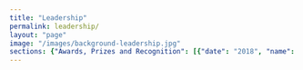 ```yaml
---
title: "Leadership"
permalink: leadership/
layout: "page"
image: "/images/background-leadership.jpg"
sections: {"Awards, Prizes and Recognition": [{"date": "2018", "name": "UBTECH Best Paper Prize", "link": "", "location": "", "description": "", "who": ""}, {"date": "2018", "name": "Best Paper at RO-MAN 2018 IEEE International Conference on Robot and Human Interactive Communication", "link": "", "location": "", "description": "", "who": ""}, {"date": "2018", "name": "Heidelberg Laureate Fellowship, Australian Academy of Science, PhD Student Chand Gudi. ", "link": "", "location": "", "description": "", "who": ""}, {"date": "2018", "name": "ASEAN Cybersecurity Challenge Codeathon, Magic Lab Team ", "link": "", "location": "", "description": "", "who": ""}, {"date": "2018", "name": "Venture Day Winner, PhD Student Mahya Knox", "link": "", "location": "", "description": "", "who": ""}, {"date": "2018", "name": "Sponsorship to Conference on Fairness, Accountability, and Transparency (FAT*) in New York City PhD Student Nik Dawson", "link": "", "location": "", "description": "", "who": ""}, {"date": "2018", "name": "Atlasssian Sponsorship to Singularity University Summit PhD Student Sarita Herse.", "link": "", "location": "", "description": "", "who": ""}, {"date": "2018", "name": "Second Place in the Social Robot League, UTS Unleashed!", "link": "", "location": "", "description": "", "who": ""}, {"date": "2018", "name": "RoboCup Social Robotics @Home League Qualification, UTS Unleashed!", "link": "", "location": "", "description": "", "who": ""}, {"date": "2018", "name": "Open Source Self Driving Platform Hackathon, Top 10 Global Engineers selected, PhD Student Samuel Pfeiffer", "link": "", "location": "", "description": "", "who": ""}, {"date": "2018", "name": "United Nations, Research Post PhD StudentNik Dawson", "link": "", "location": "", "description": "", "who": ""}, {"date": "2018", "name": "NASA Space Robotics Challenge Finalist and Third Place: PhD Student Samuel Pfeiffer", "link": "", "location": "", "description": "", "who": ""}, {"date": "2017", "name": "Benjamin Johnston coached 9 new Start Up companies into existence in working closely with UTS Student Founders in Launchpad", "link": "", "location": "", "description": "", "who": ""}, {"date": "2017", "name": "IBISWorld 3P Innovation Competition First place: PhD Student Mahya Knox", "link": "", "location": "", "description": "", "who": ""}, {"date": "2017", "name": "Start-Up Catalyst's Youth USA Mission, Mahya Knox", "link": "", "location": "", "description": "", "who": ""}, {"date": "2017", "name": "Best Human-Robot Interface Award, RoboCup 2017", "link": "", "location": "", "description": "", "who": ""}, {"date": "2017", "name": "Social Robot Competition, Second Place, RoboCup 2017", "link": "", "location": "", "description": "", "who": ""}, {"date": "2017", "name": "[Nobel Prize Economic Sciences Committee](http://www.nobelprize.org/nobel_prizes/economic-sciences/prize_awarder/committee.html) - Peter G\u00e4rdenfors.", "link": "", "location": "", "description": "", "who": ""}, {"date": "2017", "name": "NASA Space Robotics Challenge, 3rd Place Sammy Pfeiffer", "link": "", "location": "", "description": "", "who": ""}, {"date": "2017", "name": "AMY Student Awards Finalists  PhD Student: Meg Tonkin; Capstone Students: Navi Gunaratne, Jose Gunawarman, Denis Draca; First Class Honours Student: Le Kang.", "link": "", "location": "", "description": "", "who": ""}, {"date": "2017", "name": "Woz listed by UK-based company Richtopia at number 18 in the list of 200 Most Influential Philanthropists and Social Entrepreneurs", "link": "", "location": "", "description": "", "who": ""}, {"date": "2016", "name": "Best Robot Design Prize, Meg Tonkin", "link": "", "location": "", "description": "", "who": ""}, {"date": "2016", "name": "[Nobel Prize Economic Sciences Committee](http://www.nobelprize.org/nobel_prizes/economic-sciences/prize_awarder/committee.html) - Peter G\u00e4rdenfors.", "link": "", "location": "", "description": "", "who": ""}, {"date": "2016", "name": "Australian-French Entrepreneurship Challenge Finalist, Mayha Knox", "link": "", "location": "", "description": "", "who": ""}, {"date": "2016", "name": "First Class Honours, Le Kang", "link": "", "location": "", "description": "", "who": ""}, {"date": "2016", "name": "IBM PhD Fellowship, Mahya Knox", "link": "", "location": "", "description": "", "who": ""}, {"date": "2016", "name": "Start-Up Catalyst's Youth Mission, Mahya Knox", "link": "", "location": "", "description": "", "who": ""}, {"date": "2015", "name": "Woz received the Legacy for Children Award from the Children's Discovery Museum in San Jose", "link": "", "location": "", "description": "", "who": ""}, {"date": "2015", "name": "[Nobel Prize Economic Sciences Committee](http://www.nobelprize.org/nobel_prizes/economic-sciences/prize_awarder/committee.html) - Peter G\u00e4rdenfors.", "link": "", "location": "", "description": "", "who": ""}, {"date": "2015", "name": "[Alumnus of the Year](http://alumni.berkeley.edu/announcements/caa-announcements/caa-announces-2015-alumnus-year-steve-wozniak-bs-86-and-other-alumni), University of California Berkeley - awarded to [Steve Wozniak](http://woz.org/) B.Sc. '86", "link": "", "location": "", "description": "", "who": ""}, {"date": "2015", "name": "[Australian Academy of Technological Sciences and Engineering](https://www.atse.org.au/) Fellow awarded to Mary-Anne Williams", "link": "", "location": "", "description": "", "who": ""}, {"date": "2015", "name": "[ACS Foundation Internship Scholarship](http://www.acsfoundation.com.au/index.cfm) - Mayha Mirzaei Poueinag ", "link": "", "location": "", "description": "", "who": ""}, {"date": "2015", "name": "[IBM PhD Fellowship](http://www.research.ibm.com/university/awards/phdfellowship.shtml)  - Mayha Mirzaei Poueinag", "link": "", "location": "", "description": "", "who": ""}, {"date": "2014", "name": "Lifetime Achievement Award to Steve Wozniak at the American Museum of Natural History", "link": "", "location": "", "description": "", "who": ""}, {"date": "2014", "name": "ACM Awards Committee: [Eugene L. Lawler Award For Humanitarian Contributions Within Computer Science And Informatics](http://awards.acm.org/lawler/committee.cfm). The ACM is the prestigious American Computing Machinery the peak body for computing science.- Mary-Anne Williams", "link": "", "location": "", "description": "", "who": ""}, {"date": "2014", "name": "Industry Week added Woz to the Manufacturing Hall of Fame", "link": "", "location": "", "description": "", "who": ""}, {"date": "2014", "name": "[Valeo Innovation Challenge](https://valeoinnovationchallenge.valeo.com/): the Magic Lab Team were Finalists and flown to Paris Motor Show to pitch their innovative Car of the Future Service.", "link": "", "location": "", "description": "", "who": ""}, {"date": "2014", "name": "[IBM PhD Fellowship](http://www.research.ibm.com/university/awards/phdfellowship.shtml)  - Wei Wang", "link": "", "location": "", "description": "", "who": ""}, {"date": "2014", "name": "[Fellow, Australian Computer Society](https://www.acs.org.au/news-and-media/news/2013/acs-nsw-fellow-presentations-at-the-november-branch-forum) - Mary-Anne Williams", "link": "", "location": "", "description": "", "who": ""}, {"date": "2014", "name": "[Nobel Prize Economic Sciences Committee](http://www.nobelprize.org/nobel_prizes/economic-sciences/prize_awarder/committee.html) - Peter G\u00e4rdenfors.", "link": "", "location": "", "description": "", "who": ""}, {"date": "2014", "name": "[Appointed Distinguished Professor of Technology at UTS](http://newsroom.uts.edu.au/news/2014/10/steve-wozniak-accepts-adjunct-professorship-uts) - Steve Wozniak", "link": "", "location": "", "description": "", "who": ""}, {"date": "2014", "name": "[Top 25 Women in Robotics](http://robohub.org/25-women-in-robotics-you-need-to-know-about-2014/): \u201cThe women on this list are all field leaders with a huge impact on robotics\u201d - Mary-Anne Williams", "link": "", "location": "", "description": "", "who": ""}, {"date": "2013", "name": "[IBM PhD Fellowship](http://www.research.ibm.com/university/awards/phdfellowship.shtml) - Pramod Parajuli", "link": "", "location": "", "description": "", "who": ""}, {"date": "2013", "name": "[IBM PhD Fellowship](http://www.research.ibm.com/university/awards/phdfellowship.shtml) - Jinjiu Li", "link": "", "location": "", "description": "", "who": ""}, {"date": "2013", "name": "[Nobel Prize Economic Sciences Committee](http://www.nobelprize.org/nobel_prizes/economic-sciences/prize_awarder/committee.html) - Peter  G\u00e4rdenfors.", "link": "", "location": "", "description": "", "who": ""}, {"date": "2013", "name": "[Best Video Award: Most Entertaining Autonomous Robotics Category](http://www.uts.edu.au/research-and-teaching/our-research/quantum-computation-and-intelligent-systems/news/magic-lab-video) - [The Fugitive](https://www.youtube.com/watch?v=rF_-TmrTan8)", "link": "", "location": "", "description": "", "who": ""}, {"date": "2012", "name": "Chair, [Mathematics, Information and Computing Sciences, ERA, Australian Research Council](http://www.arc.gov.au/era-national-reports) - Mary-Anne Williams", "link": "", "location": "", "description": "", "who": ""}, {"date": "2012", "name": "[Nobel Prize Economic Sciences Committee](http://www.nobelprize.org/nobel_prizes/economic-sciences/prize_awarder/committee.html) - Peter G\u00e4rdenfors.", "link": "", "location": "", "description": "", "who": ""}, {"date": "2012", "name": "Endeavour Leadership Fellow - Muh. Anshar", "link": "", "location": "", "description": "", "who": ""}, {"date": "2012", "name": "[IBM PhD Fellowship](http://www.research.ibm.com/university/awards/phdfellowship.shtml) - Rony Novianto", "link": "", "location": "", "description": "", "who": ""}, {"date": "2012", "name": "UniQuest Trailblazer Innovative Ideas Competition - Benjamin Johnston, Xun Wang, Mary-Anne Williams, Valerie Gay, Peter Leijdekkers, Karla Felix Navarro", "link": "", "location": "", "description": "", "who": ""}, {"date": "2012", "name": "[Hermann Lotze Prize](http://www.hlotze.com/) - Peter G\u00e4rdenfors", "link": "", "location": "", "description": "", "who": ""}, {"date": "2012", "name": "Universitatis Lodziensis Amico Medal 2012 - Peter G\u00e4rdenfors", "link": "", "location": "", "description": "", "who": ""}, {"date": "2011", "name": "[Nobel Prize Economic Sciences Committee](http://www.nobelprize.org/nobel_prizes/economic-sciences/prize_awarder/committee.html) - Peter  G\u00e4rdenfors.", "link": "", "location": "", "description": "", "who": ""}, {"date": "2011", "name": "[IBM PhD Fellowship](http://www.research.ibm.com/university/awards/phdfellowship.shtml) - Xun Wang", "link": "", "location": "", "description": "", "who": ""}, {"date": "2011", "name": "UTS Best PhD Dissertation Prize - Benjamin Johnston", "link": "", "location": "", "description": "", "who": ""}, {"date": "2011", "name": "Endeavour Leadership Fellow - Pramod Parajuli", "link": "", "location": "", "description": "", "who": ""}, {"date": "2010", "name": "Kurzweil Prize for \u2018Best Artificial General Intelligence Idea\u2019 - Benjamin Johnston", "link": "", "location": "", "description": "", "who": ""}, {"date": "2009", "name": "Fellow, CodeX, Stanford University - Mary-Anne Williams", "link": "", "location": "", "description": "", "who": ""}, {"date": "2009", "name": "Advisory Board, Rolf Schock Prize in Logic and Philosophy, The Royal Swedish Academy of Sciences - Mary-Anne Williams", "link": "", "location": "", "description": "", "who": ""}, {"date": "2009", "name": "Royal Swedish Academy of Science - Peter G\u00e4rdenfors", "link": "", "location": "", "description": "", "who": ""}, {"date": "2008", "name": "Interdisciplinary Research Prize, Academi\u00e6 Regi\u00e6 Scientiarum Upsaliensis - Peter G\u00e4rdenfors", "link": "", "location": "", "description": "", "who": ""}, {"date": "2007", "name": "[IBM Faculty Award](http://www.research.ibm.com/university/awards/faculty_innovation.shtml) - Mary-Anne Williams", "link": "", "location": "", "description": "", "who": ""}, {"date": "2007", "name": "Review Editor, Artificial Intelligence Journal (AIJ) #1 journal in Artificial Intelligence - Mary-Anne Williams", "link": "", "location": "", "description": "", "who": ""}, {"date": "2007", "name": "Natur och Kultur Foundation - Peter  G\u00e4rdenfors", "link": "", "location": "", "description": "", "who": ""}, {"date": "2006", "name": "Pauli Fellowship, Wolfgang Pauli Institute, Vienna - Center of Excellence in Mathematics, Physics and Informatics/Computer Science - Mary-Anne Williams", "link": "", "location": "", "description": "", "who": ""}, {"date": "2006", "name": "College of Experts Australian Research Council - Mary-Anne Williams", "link": "", "location": "", "description": "", "who": ""}, {"date": "2006", "name": "Guest Professorship - [University of Science and Technology of China](http://en.ustc.edu.cn/) - Mary-Anne Williams.", "link": "", "location": "", "description": "", "who": ""}, {"date": "2005", "name": "Visiting Professor, [Copenhagen Business School](http://www.cbs.dk/en) - Mary-Anne Williams", "link": "", "location": "", "description": "", "who": ""}, {"date": "2004", "name": "Leopoldina Deutsche Akademie f\u00fcr Naturforscher - Peter  G\u00e4rdenfors", "link": "", "location": "", "description": "", "who": ""}, {"date": "2002", "name": "Pioneer Award IEEE Neural Network Society - Henri Prade", "link": "", "location": "", "description": "", "who": ""}, {"date": "2001", "name": "Prize ISI (Institute for Scientific Information) among the 300 most cited authors French scientists - Henri Prade", "link": "", "location": "", "description": "", "who": ""}, {"date": "1999", "name": "Academia Europaea - Peter  G\u00e4rdenfors", "link": "", "location": "", "description": "", "who": ""}, {"date": "1999", "name": "Fellow, International Fuzzy Systems Association - Henri Prade", "link": "", "location": "", "description": "", "who": ""}, {"date": "1996", "name": "Commonwealth Fellowship, Australian Academy of Science - Mary-Anne Williams", "link": "", "location": "", "description": "", "who": ""}, {"date": "1996", "name": "Royal Swedish Academy of Letters, History and Antiquities - Peter  G\u00e4rdenfors", "link": "", "location": "", "description": "", "who": ""}, {"date": "1995", "name": "Australasian Distinguished Doctoral Dissertation Award - Mary-Anne Williams", "link": "", "location": "", "description": "", "who": ""}, {"date": "1988", "name": "Swedish Council for Research in Humanities and Social Sciences - Peter  G\u00e4rdenfors", "link": "", "location": "", "description": "", "who": ""}], "Research Community Leadership": [{"date": "2015", "name": "[John McCarthy Website at Stanford University](http://jmc.stanford.edu): We worked with John, a pioneer in AI and regualr visitor to the Magic Lab, to make his research more accessible.", "link": "", "location": "", "description": "", "who": ""}, {"date": "from 2006", "name": "[Board of Directors KR Inc](http://kr.org)", "link": "", "location": "", "description": "", "who": ""}, {"date": "2004 - 2006", "name": "[President KR Inc](http://kr.org)", "link": "", "location": "", "description": "", "who": ""}, {"date": "from 2002", "name": "Commonsense Reasoning Steering Committee", "link": "", "location": "", "description": "", "who": ""}, {"date": "from 2002", "name": "Planet KR for the Knowledge Representation and Reasoning Research Community", "link": "", "location": "", "description": "", "who": ""}, {"date": "from 1995", "name": "Nonmonotonic Reasoning and Action Steering Committee", "link": "", "location": "", "description": "", "who": ""}], "Event Leadership & Organisation": [{"date": "2015", "name": "Entrepreneurship at Focus - Mick Liubinskas, [Entrepreneurship-in-Residence at muru-D](https://muru-d.com/)", "link": "", "location": "", "description": "", "who": ""}, {"date": "2015", "name": "Innovation and Entrepreurship Seminar: Starting \nSydney - Peter Cooper", "link": "http://central.co", "location": "", "description": "", "who": ""}, {"date": "2014", "name": "International Conference on Social Robotics", "link": "http://www.icsr2014.org", "location": "Powerhouse Museum Sydney", "description": "The Magic Lab brought this conference to Sydney and led its organisation. Mary-Anne Williams (Conference Chair), Benjamin Johnston (Program Chair).", "who": ""}, {"date": "2014", "name": "Strategic Management Society Symposium: Design Thinking and Analytics", "link": "http://sydney.strategicmanagement.net/extensions/sydney.php", "location": "UTS Business School", "description": "", "who": "Roy Green and Mary-Anne Williams"}, {"date": "2014", "name": "International Conference on Social Robotics", "link": "http://www.icsr2014.org", "location": "Sydney", "description": "", "who": ""}, {"date": "2014", "name": "Innovation and Entrepreurship Seminar: \nFrom Garage to Global - Ruslan Kogan.", "link": "http://kogan.com", "location": "", "description": "", "who": ""}, {"date": "2014", "name": "Innovation and Entrepreurship Seminar: From \ngraduation to Freelancer's $350m valuation - Darren Williams.", "link": "http://freelancer.com", "location": "", "description": "", "who": ""}, {"date": "2014", "name": "Strategic Management Society Symposium: Design Thinking and Analytics", "link": "http://sydney.strategicmanagement.net/extensions/sydney.php", "location": "Sydney", "description": "Industry Track", "who": ""}, {"date": "2013", "name": "IJCAI-13 Robot Demonstration and Exhibition, Beijing", "link": "http://ijcai-13.org/program/robot_competition_exhibition", "location": "", "description": "", "who": ""}, {"date": "2013", "name": "International Semantic Web Conference", "link": "http://iswc2013.semanticweb.org/", "location": "Sydney Entertainment Centre", "description": "The premier international forum for the Semantic Web Community lead by Tim Berners Lee (inventor of the World Wide Web)", "who": "Benjamin Johnston (Workshop Chair), Mary-Anne Williams (Industry Track Chair)"}, {"date": "2012", "name": "Alan Turing 100 Years Lecture given by Professor \nEdward Feigenbaum, Stanford University and \nTuring Award Winner", "link": "http://newsroom.uts.edu.au/news/2012/12/gutsy-name-for-the-robot-with-a-soft-heart", "location": "UTS", "description": "Lecture at UTS by Professor Edward Feigenbaum (Stanford University)", "who": ""}, {"date": "2012", "name": "International Conference on Social Robotics", "link": "https://storify.com/johnhaining/ibm-uts-turing-lecture", "location": "Chengdu China", "description": "", "who": ""}, {"date": "2012", "name": "Celebrating \u03c0 Day - Professor Jon Borwein", "link": "http://innovation.it.uts.edu.au/lab/pi-day", "location": "", "description": "During the lead up to the celebration I worked with Glenn Wightwick and Andrew Mattingly (IBM Australia), Professor Borwein and David Bailey (Lawrence Berkeley National Laboratory, US Dept Energy) to calculate the 60 trillionth digit of \u03c0\u00b2 in hexidecimal. Video of the event and information about the computation undertaken with IBM", "who": ""}, {"date": "2011", "name": "Social Networks and Innovation Track at PRICAI", "link": "http://mlaa.com.au/pacis2011/", "location": "University of Science & Vietnam National University \u2013 Ho Chi Minh City, Vietnam", "description": "Pacific Asia Conference Information Systems 2012", "who": ""}, {"date": "2011", "name": "Smarter Living: The Conquest of Complexity \nWorkshop", "link": "http://www.aaai.org/Press/Reports/Workshops/ws-11-07.php", "location": "San Francisco", "description": "Twenty-Fifth Conference on Artificial Intelligence (AAAI-2011)", "who": ""}], "Editorial Board Leadership": [{"date": "Current (from 2014)", "name": "Information Systems Journal", "link": "http://www.journals.elsevier.com/information-systems/", "location": "", "description": "", "who": ""}, {"date": "Current (from 2012)", "name": "International Journal on Social Robotics", "link": "http://link.springer.com/journal/12369", "location": "", "description": "", "who": ""}, {"date": "Current (from 2007)", "name": "Artificial Intelligence Journal ", "link": "http://www.journals.elsevier.com/artificial-intelligence/", "location": "", "description": "", "who": ""}, {"date": "Current (from 2006)", "name": "American Association of Artificial Intelligence/MIT \nPress", "link": "https://mitpress.mit.edu/books/series/american-association-artificial-intelligence", "location": "", "description": "", "who": ""}, {"date": "2006-2010", "name": "Journal of Artificial Intelligence Research ", "link": "http://www.jair.org/", "location": "", "description": "", "who": ""}], "Selected Pop-Up and Master Classes": [{"date": "2017", "name": "Social Robot Personality Design", "link": "", "location": "", "description": "", "who": ""}, {"date": "2017", "name": "Social Robotics Design Thinking Session", "link": "", "location": "", "description": "", "who": ""}, {"date": "2016", "name": "Social Robotics Design Thinking Session at CBA", "link": "", "location": "", "description": "", "who": ""}, {"date": "2016", "name": "Social Robotics Design Thinking Session at CBA", "link": "", "location": "", "description": "", "who": ""}, {"date": "2015", "name": "Robots with Social Intelligence", "link": "", "location": "", "description": "", "who": ""}, {"date": "2015", "name": "Predictive Data Analytics for Disruptive Innovation", "link": "", "location": "", "description": "", "who": ""}, {"date": "2015", "name": "Predicting Future Innovation and Technologies", "link": "", "location": "", "description": "", "who": ""}, {"date": "2014", "name": "Attention based Decision Making: Learning through Interaction", "link": "", "location": "", "description": "", "who": ""}, {"date": "2014", "name": "Lean Start-Up", "link": "http://theleanstartup.com/", "location": "", "description": "", "who": ""}, {"date": "2014", "name": "Design Thinking for Disruptive Innovation", "link": "https://www.youtube.com/watch?v=rF_-TmrTan8", "location": "", "description": "", "who": ""}, {"date": "2014", "name": "Robots with Soul", "link": "https://www.ted.com/talks/guy_hoffman_robots_with_soul?language=en", "location": "", "description": "", "who": ""}, {"date": "2013", "name": "Creative Intelligence: Disruptive Innovation", "link": "", "location": "", "description": "", "who": ""}, {"date": "2012", "name": "Creative Intelligence: Social Robot Design", "link": "", "location": "", "description": "", "who": ""}, {"date": "2011", "name": "Lean Business Model Canvas", "link": "", "location": "", "description": "", "who": ""}, {"date": "2010", "name": "Blue Ocean Strategy", "link": "", "location": "", "description": "", "who": ""}, {"date": "2009", "name": "Strategic Business Entrepreneurship", "link": "", "location": "", "description": "", "who": ""}, {"date": "2008", "name": "Choice Theory and Belief Revision", "link": "", "location": "", "description": "", "who": ""}, {"date": "2007", "name": "Robot Behaviour using Design Thinking", "link": "", "location": "", "description": "", "who": ""}, {"date": "2006", "name": "Strategic Business Innovation", "link": "", "location": "", "description": "", "who": ""}, {"date": "2005", "name": "Technology and Innovation", "link": "", "location": "", "description": "", "who": ""}, {"date": "2004", "name": "Using Design Thinking to build Innovative Robot Soccer Players", "link": "https://www.youtube.com/watch?v=Diiv7kpW-ng", "location": "", "description": "", "who": ""}], "Media Commentary": [{"date": "2017", "name": "Australian Research Council's Making a Difference", "link": "http://www.arc.gov.au/sites/default/files/publication-documents/Making_A_Difference_printable_version.pdf", "location": "", "description": "", "who": ""}, {"date": "2017", "name": "ABC TV Special The A.I. Race", "link": "http://www.abc.net.au/tv/programs/ai-race/", "location": "", "description": "", "who": ""}, {"date": "2017", "name": "ABC Radio Drive on Killer Robots", "link": "", "location": "", "description": "", "who": ""}, {"date": "2017", "name": "sciMex EXPERT REACTION: Killer robots: World's top AI and robotics companies call for ban", "link": "https://www.scimex.org/newsfeed/killer-robots-worlds-top-ai-and-robotics-companies-urge-united-nations-to-ban-lethal-autonomous-weapons", "location": "", "description": "", "who": ""}, {"date": "2017", "name": "Gizmodo Meet Australia's Newest RoboCup Team", "link": "https://www.gizmodo.com.au/2017/07/meet-australias-newest-robocup-team/", "location": "", "description": "", "who": ""}, {"date": "2017", "name": "The Saturday Paper Robots in Healthcare", "link": "https://www.thesaturdaypaper.com.au/2017/07/15/robots-healthcare/15000408004905", "location": "", "description": "", "who": ""}, {"date": "2017", "name": "CMO Magazine: Why marketers should take note of social robots", "link": "https://www.cmo.com.au/article/621416/why-marketers-should-take-note-social-robots/", "location": "", "description": "", "who": ""}, {"date": "2017", "name": "CIO Magazine: Inside the 'Magic Lab' where robots learn how to manipulate our emotions", "link": "https://www.cio.com.au/article/621378/inside-magic-lab-where-robots-learn-how-manipulate-our-emotions", "location": "", "description": "", "who": ""}, {"date": "2017", "name": "IoT Hub: UTS researchers to develop AI for robot waiter", "link": "https://www.iothub.com.au/news/uts-researchers-to-develop-ai-for-robot-waiter-466625", "location": "", "description": "", "who": ""}, {"date": "2017", "name": "CBA-UTS Social Robot Experiments at Sydney International Airport", "link": "https://www.commbank.com.au/guidance/newsroom/Air-New-Zealand-and-CommBank-robot-experiment-201708.html", "location": "", "description": "", "who": ""}, {"date": "2017", "name": "Business Scoop: Social Robotics", "link": "http://business.scoop.co.nz/2017/08/22/air-nz-commbank-explore-future-of-travel-with-social-robot/", "location": "", "description": "", "who": ""}, {"date": "2017", "name": "UTS Magazine Adding Spice to Pepper", "link": "http://newsroom.uts.edu.au/sites/default/files/pdfs/umag/20855%20MCU%20UMag%202017_Web.pdf", "location": "", "description": "", "who": ""}, {"date": "2017", "name": "SciMex UTS Unleashed! Social Robot Hackathon", "link": "https://www.scimex.org/newsfeed/uts-unleashes-team-to-deliver-social-robot-software-system", "location": "", "description": "", "who": ""}, {"date": "2017", "name": "UTS unleashes team to deliver social robot software system", "link": "http://newsroom.uts.edu.au/news/2017/06/uts-unleashes-team-deliver-social-robot-software-system", "location": "", "description": "", "who": ""}, {"date": "2016", "name": "Project with CBA and Stockland", "link": "https://www.uts.edu.au/research-and-teaching/industry-partnerships/edge/news/partnering-shape-next-generation-social", "location": "", "description": "", "who": ""}, {"date": "2016", "name": "CBA-UTS Social Robot Partnership", "link": "https://www.commbank.com.au/guidance/newsroom/social-robotics-partnership-201608.html", "location": "", "description": "", "who": ""}, {"date": "2015", "name": "Robot Revolution on ABC Radio", "link": "https://www.science.org.au/events/robot-revolution", "location": "", "description": "", "who": ""}, {"date": "2015", "name": "Killer Robots on ABC News and 7:30 Report", "link": "http://www.stopkillerrobots.org/2015/07/aicall/", "location": "", "description": "", "who": ""}, {"date": "2015", "name": "KIller Robots - Ottawa Citizen", "link": "http://www.pressreader.com/canada/ottawa-citizen/20150801/281483570092672/TextView", "location": "", "description": "", "who": ""}, {"date": "2015", "name": "Killer Robot Open Letter", "link": "http://www.stopkillerrobots.org/2015/07/aicall/", "location": "", "description": "", "who": ""}, {"date": "2015", "name": "Australian Academy of Science", "link": "https://www.science.org.au/events/robotics", "location": "", "description": "", "who": ""}, {"date": "2015", "name": "Woz launches Comic Con", "link": "http://www.cnet.com/news/stan-lee-and-steve-wozniak-silicon-valley-comic-con-tomorrow-daily-166/", "location": "", "description": "", "who": ""}, {"date": "2015", "name": "Woz shares his thoughts on technology", "link": "http://www.afr.com/technology/apple-cofounder-steve-wozniak-on-the-apple-watch-electric-cars-and-the-surpassing-of-humanity-20150323-1m3xxk", "location": "", "description": "", "who": ""}, {"date": "2014", "name": "Mechanical Maids", "link": "http://khouse.org/enews/2014-10-20/", "location": "", "description": "", "who": ""}, {"date": "2014", "name": "Social Robotics Conference", "link": "http://www.pulseitmagazine.com.au/index.php?option=com_content&view=article&id=2118:uts-hosts-social-robotics-conference-as-the-woz-joins-faculty&catid=67:aged-care&Itemid=332", "location": "", "description": "", "who": ""}, {"date": "2014", "name": "Steve Wozniak joins the Magic Lab", "link": "http://www.smh.com.au/technology/technology-news/apple-cofounder-steve-wozniak-joins-uts-20141021-119qco.html", "location": "", "description": "", "who": ""}, {"date": "2014", "name": "Cisco Internet of Everything", "link": "http://www.slideshare.net/ciscoanz/cisco-australia-internet-of-everything-panel-discussion-maryanne-williams-uts", "location": "", "description": "", "who": ""}, {"date": "2014", "name": "ACS Fellows", "link": "https://www.acs.org.au/news-and-media/news/2014/branch-forum.24112014", "location": "", "description": "", "who": ""}, {"date": "2013", "name": "UTS Adopts A Culture Of Startups", "link": "https://sydstart.wordpress.com/2013/11/26/uts-adopts-a-culture-of-startups/", "location": "", "description": "", "who": ""}, {"date": "2013", "name": "Don\u2019t get up \u2014 let the PR2 robot get your beer for you", "link": "http://www.computerworld.com.au/article/423333/don_t_get_up_let_pr2_robot_get_your_beer/", "location": "", "description": "", "who": ""}, {"date": "2013", "name": "Robots Podcast: Knowledge engineering", "link": "http://robohub.org/robots-knowledge-engineering/", "location": "", "description": "", "who": ""}, {"date": "2012", "name": "Robots, humans and the future", "link": "http://www.abc.net.au/radionational/programs/futuretense/robots2c-humans-and-the-future---part-two/3998314", "location": "", "description": "", "who": ""}, {"date": "2012", "name": "Keynote: Victorian Information Technology Teachers Association Conference", "link": "http://www.kings.edu.au/ICT_Newsletters/ICT%20Services%20Newsletter%20-%20Term%203%202013%20-%20Vol.8%20No.12.pdf", "location": "", "description": "", "who": ""}, {"date": "2012", "name": "UTS Women in Engineering & IT Hands on Day for Year 11 and 12", "link": "http://utswomeninengineeringandit.blogspot.com.au/2010/05/uts-women-in-engineering-it-hands-on.html", "location": "", "description": "", "who": ""}, {"date": "2012", "name": "UTS:PR2 let this robot help you", "link": "", "location": "", "description": "", "who": ""}, {"date": "2012", "name": "UTS:PR2 robot name GUTSY is crowdsourced. Over 5000 people helped!", "link": "http://cfsites1.uts.edu.au/research/news/detail.cfm?ItemId=33616", "location": "", "description": "", "who": ""}, {"date": "2012", "name": "Robot Self Awareness", "link": "http://scienceillustrated.com.au/blog/science/robot-learns-to-recognise-itself-in-a-mirror/", "location": "", "description": "", "who": ""}, {"date": "2012", "name": "Trailblazer 2012 Winners", "link": "http://secure.bla.com.au/trailblazer/uts-trailbazer-2012-winners", "location": "", "description": "", "who": ""}, {"date": "2011", "name": "Club Cosmos", "link": "http://riaus.org.au/people/mary-anne-williams/", "location": "", "description": "", "who": ""}], "International Robot Soccer Championships": [{"date": "2014", "name": "Team goes to Brasil to compete at [RoboCup](http://www.robocup2014.org/) and beats [University of Paris](http://www.english.paris-sorbonne.fr/)", "link": "", "location": "", "description": "The Karachi Koalas compete at the Robot Soccer World Championships in Brasil defeating the University of Paris in the first round. ", "who": ""}, {"date": "2013", "name": "Team goes to The Netherlands for RoboCup and gains 5th Place", "link": "http://www.robocup2013.org/", "location": "", "description": "The Karachi Koalas compete at the Robot Soccer World Championships and gain 5th place overall.", "who": ""}, {"date": "2012", "name": "Team beats University of Oxford", "link": "https://www.cs.ox.ac.uk/projects/RobotFootball/", "location": "", "description": "", "who": ""}, {"date": "2012", "name": "Team goes to RoboCup in Mexico gains 16th Place", "link": "http://www.robocup2012.org/", "location": "", "description": "The Karachi Koalas compete at the Robot Soccer World Championships and gain 10th place overall. You can watch our friendly with [University of Oxford](https://www.youtube.com/watch?v=t7y-hGdRhAI)", "who": ""}, {"date": "2011", "name": "Team goes to RoboCup in Turkey qualifies for 3D simulation", "link": "http://www.robocup2011.org/en/", "location": "", "description": "The Karachi Koalas compete at the Robot Soccer World Championships and gain 16th place overall. We defeated Oxford Univeristy and the Univerity of Paris.", "who": ""}, {"date": "2010", "name": "Team qualifies and goes to RoboCup in Singapore ", "link": "http://www.robocup2010.org/", "location": "", "description": "We formed a new and exciting robot soccer team, the Karachi Koalas, as a joint venture with the prestigious Institute of Business Administration (IBA) in Karachi. IBA was established by the Wharton Business School, University of Pennsylvania.", "who": ""}, {"date": "2008", "name": "Team joins forces with the University of Science and \nTechnology of China (USTC) and gains Second Place\nat RoboCup! \n(more than 30,000 views of the [Grand Final on youtube](https://www.youtube.com/watch?v=RerTewzPzfY)) USTC is the only university governed by teh Chinese Academy of Science. It also consistently ranks number 1 in Nature publications.", "link": "", "location": "", "description": "", "who": ""}, {"date": "2004", "name": "UTS Unleashed! was the top International team winning \nthe Scientific Challenges and gaining second place in \nthe soccer matches at [RoboCup 2014](http://www.robocup2004.pt/). The team developed a [new dodge \nmanuveur](https://www.youtube.com/watch?v=Diiv7kpW-ng) that allowed it to play some awesome soccer. ", "link": "", "location": "", "description": "", "who": ""}, {"date": "2003", "name": "[UTS qualifies for RoboCup](http://www.aaai.org/ojs/index.php/aimagazine/article/view/1762) for the first time and defeats a leading US engineering university,  the University of Texas at Austin 7-2! Wow!", "link": "", "location": "", "description": "", "who": ""}], "Cool Robot Demonstrations and Experiments": [{"date": "2017", "name": "Social Robot Competition at RoboCup, Nagoya Japan", "link": "", "location": "", "description": "", "who": ""}, {"date": "2017", "name": "CBA Innovation Lab", "link": "", "location": "", "description": "", "who": ""}, {"date": "2017", "name": "UTS Open Day", "link": "", "location": "", "description": "", "who": ""}, {"date": "2017", "name": "Sydney International Airport", "link": "", "location": "", "description": "", "who": ""}, {"date": "2016", "name": "CBA Innovation Lab", "link": "", "location": "", "description": "", "who": ""}, {"date": "2016", "name": "Stockland Merrylands", "link": "", "location": "", "description": "", "who": ""}, {"date": "2015", "name": "NSW Government's Innovation Policy Launch", "link": "https://disrupter4change.wordpress.com/tag/hackathon-2/", "location": "", "description": "", "who": ""}, {"date": "2015", "name": "Telstra visit the Magic Lab", "link": "http://www.telstra.com.au/aboutus/our-company/present/leadership-team/", "location": "", "description": "", "who": ""}, {"date": "2015", "name": "CBA visit the Magic Lab", "link": "http://commbank.com.au", "location": "", "description": "", "who": ""}, {"date": "2015", "name": "Australian Computer Society Fellows", "link": "https://www.acs.org.au/", "location": "", "description": "", "who": ""}, {"date": "2015", "name": "UTS Day Care Centre - The Magic Pudding", "link": "http://www.uts.edu.au/partners-and-community/initiatives/uts-child-care/magic-pudding", "location": "", "description": "", "who": ""}, {"date": "2015", "name": "UTS Vice Chancellor Lab visit", "link": "http://www.uts.edu.au/about/university/senior-executive/vice-chancellor-and-president", "location": "", "description": "", "who": ""}, {"date": "2015", "name": "Steve Wozniak Lab visits", "link": "http://woz.org", "location": "", "description": "", "who": ""}, {"date": "2015", "name": "Advanced Manufacturing Growth-Centre", "link": "http://www.business.gov.au/advice-and-support/IndustryGrowthCentres/Pages/GC-Advanced-Manufacturing.aspx", "location": "", "description": "", "who": ""}, {"date": "2015", "name": "Stanford University", "link": "http://stanford.edu", "location": "", "description": "", "who": ""}, {"date": "2015", "name": "Aurecon Magic Lab visit", "link": "http://www.aurecongroup.com/en.aspx", "location": "", "description": "", "who": ""}, {"date": "2014", "name": "International Social Robotics Conference", "link": "http://icsr2014.org/", "location": "", "description": "", "who": ""}, {"date": "2014", "name": "Australian Computer Society Dinner", "link": "https://www.acs.org.au/", "location": "", "description": "", "who": ""}, {"date": "2014", "name": "Magic Lab Robots visit Sydney Girls High School", "link": "http://www.sghs.nsw.edu.au/", "location": "", "description": "", "who": ""}, {"date": "2014", "name": "UTS Open Day - Robot Social Interaction", "link": "http://www.uts.edu.au/about/faculty-engineering-and-information-technology/events/uts-engineering-and-information", "location": "", "description": "", "who": ""}, {"date": "2014", "name": "Steve Wozniak Lab visit", "link": "http://woz.org", "location": "", "description": "", "who": ""}, {"date": "2014", "name": "Stanford University", "link": "http://stanford.edu", "location": "", "description": "", "who": ""}, {"date": "2014", "name": "Guy Hoffman Magic Lab vist", "link": "http://guyhoffman.com/", "location": "", "description": "", "who": ""}, {"date": "2014", "name": "Keith Clark from Imperial College Magic Lab visit", "link": "http://www.doc.ic.ac.uk/~klc/", "location": "", "description": "", "who": ""}, {"date": "2014", "name": "CBA visit the Magic Lab", "link": "http://cba.com", "location": "", "description": "", "who": ""}, {"date": "2013", "name": "International Joint Conference on Artifical Intelligence, Beijing", "link": "http://ijcai-13.org/program/robot_competition_exhibition", "location": "", "description": "", "who": ""}, {"date": "2013", "name": "Vice Chancellor Industry Event - Magic Lab robots come out to play.", "link": "", "location": "", "description": "", "who": ""}, {"date": "2013", "name": "UTS Industry Advisory Network ", "link": "", "location": "", "description": "", "who": ""}, {"date": "2013", "name": "UTS Open Day - Advanced Social Robots", "link": "http://www.uts.edu.au/sites/default/files/uts-open-day-city-program.pdf", "location": "", "description": "", "who": ""}, {"date": "2012", "name": "Play Communications", "link": "http://playcomms.com/", "location": "", "description": "", "who": ""}, {"date": "2012", "name": "UTS Day Care Centre - Blackfriars", "link": "http://www.uts.edu.au/partners-and-community/initiatives/uts-child-care/blackfriars", "location": "", "description": "", "who": ""}, {"date": "2012", "name": "UTS Open Day - Robot Dance", "link": "https://www.youtube.com/watch?v=90LOWQfgQzs", "location": "", "description": "", "who": ""}, {"date": "2011", "name": "UTS Open Day - Human Robot Dance", "link": "https://www.youtube.com/watch?v=90LOWQfgQzs", "location": "", "description": "", "who": ""}, {"date": "2010", "name": "Digital Life, Melbourne", "link": "https://www.youtube.com/watch?v=zyjIoImS4xI", "location": "", "description": "", "who": ""}, {"date": "2010", "name": "UTS Open Day - Robot Soccer ", "link": "https://www.youtube.com/watch?v=KQvBhczHWMo", "location": "", "description": "", "who": ""}, {"date": "2009", "name": "UTS Open Day - Robot Soccer Matches", "link": "", "location": "", "description": "", "who": ""}, {"date": "2008", "name": "International Conference on Automated Planning (ICAPS)", "link": "", "location": "", "description": "", "who": ""}, {"date": "2008", "name": "UTS Open Day - Robot Soccer Matches", "link": "", "location": "", "description": "", "who": ""}, {"date": "2007", "name": "UTS Open Day - Robot Soccer Matches", "link": "", "location": "", "description": "", "who": ""}, {"date": "2006", "name": "UTS first international Robot Soccer Team invited to China for demonstration matches throughout China Science Week.", "link": "", "location": "", "description": "", "who": ""}, {"date": "2006", "name": "Public Robot Soccer Games - in Perth", "link": "", "location": "", "description": "", "who": ""}, {"date": "2006", "name": "UTS Open Day - Robot Soccer Matches", "link": "", "location": "", "description": "", "who": ""}, {"date": "2005", "name": "UTS Day Care Centre Visit", "link": "", "location": "", "description": "", "who": ""}, {"date": "2005", "name": "UTS Open Day - Robot Soccer Matches", "link": "", "location": "", "description": "", "who": ""}, {"date": "2004", "name": "Australian RoboCup Championships", "link": "", "location": "", "description": "", "who": ""}, {"date": "2004", "name": "Stanford University Magic Lab visit", "link": "", "location": "", "description": "", "who": ""}, {"date": "2004", "name": "UTS Council Magic Lab visit", "link": "", "location": "", "description": "", "who": ""}, {"date": "2004", "name": "UTS Vice Chancellor Magic Lab visit", "link": "", "location": "", "description": "", "who": ""}, {"date": "2004", "name": "Public Robot Soccer Games - in Sydney", "link": "", "location": "", "description": "", "who": ""}, {"date": "2004", "name": "UTS Open Day - Robot Soccer Matches", "link": "", "location": "", "description": "", "who": ""}, {"date": "2003", "name": "Public Robot Soccer Games - in Sydney", "link": "", "location": "", "description": "", "who": ""}, {"date": "2003", "name": "UTS Day Care Centre Visits the Magic Lab to see robots play soccer match", "link": "", "location": "", "description": "", "who": ""}, {"date": "2003", "name": "UTS Open Day - Robot Soccer Matches", "link": "", "location": "", "description": "", "who": ""}]}
---
```


